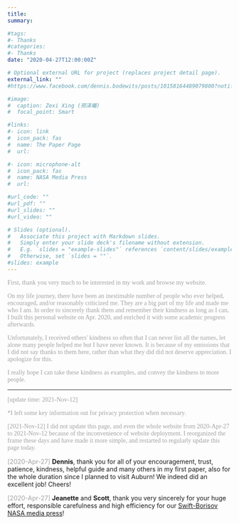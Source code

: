 ```yaml
---
title: 
summary: 

#tags:
#- Thanks
#categories:
#- Thanks
date: "2020-04-27T12:00:00Z"

# Optional external URL for project (replaces project detail page).
external_link: ""
#https://www.facebook.com/dennis.bodewits/posts/10158164489079800?notif_id=1588033550900455&notif_t=tagged_with_story

#image:
#  caption: Zexi Xing (邢泽曦)
#  focal_point: Smart

#links:
#- icon: link
#  icon_pack: fas
#  name: The Paper Page
#  url: 

#- icon: microphone-alt
#  icon_pack: fas
#  name: NASA Media Press
#  url: 

#url_code: ""
#url_pdf: ""
#url_slides: ""
#url_video: ""

# Slides (optional).
#   Associate this project with Markdown slides.
#   Simply enter your slide deck's filename without extension.
#   E.g. `slides = "example-slides"` references `content/slides/example-slides.md`.
#   Otherwise, set `slides = ""`.
#slides: example
---
```

<font face="rose" color="#A2A2A2">

First, thank you very much to be interested in my work and browse my website.

On my life journey, there have been an inestimable number of people who ever helped, encouraged, and/or reasonably criticized me. They are a big part of my life and made me who I am. In order to sincerely thank them and remember their kindness as long as I can, I built this personal website on Apr. 2020, and enriched it with some academic progress afterwards.

Unfortunately, I received others' kindness so often that I can never list all the names, let alone many people helped me but I have never known. It is because of my omissions that I did not say thanks to them here, rather than what they did did not deserve appreciation. I apologize for this.

I really hope I can take these kindness as examples, and convey the kindness to more people.

</font>

---
<font face="rose" color="#A2A2A2"> [update time: 2021-Nov-12]</font>

<font face="rose" color="#A2A2A2"> *I left some key information out for privacy protection when necessary.</font>

<font face="rose" color="#A2A2A2">[2021-Nov-12] I did not update this page, and even the whole website from 2020-Apr-27 to 2021-Nov-12 because of the inconvenience of website deployment. I reorganized the frame these days and have made it more simple, and restarted to regularly update this page today.</font>

<font color="#A2A2A2">[2020-Apr-27]</font> **Dennis**, thank you for all of your encouragement, trust, patience, kindness, helpful guide and many others in my first paper, also for the whole duration since I planned to visit Auburn! We indeed did an excellent job! Cheers!

<font color="#A2A2A2">[2020-Apr-27]</font> **Jeanette** and **Scott**, thank you very sincerely for your huge effort, responsible carefulness and high efficiency for our [Swift-Borisov NASA media press](https://www.nasa.gov/feature/goddard/2020/nasa-s-swift-mission-tallied-water-from-interstellar-comet-borisov)!